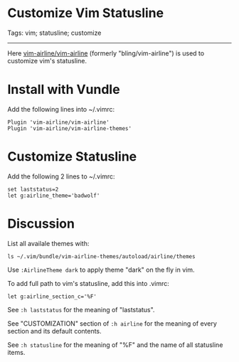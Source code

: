 # Customize Vim Statusline
Tags: vim; statusline; customize

------

Here [vim-airline/vim-airline](https://github.com/vim-airline/vim-airline)
(formerly "bling/vim-airline") is used to customize vim's statusline.

# Install with Vundle

Add the following lines into ~/.vimrc:

    Plugin 'vim-airline/vim-airline'
    Plugin 'vim-airline/vim-airline-themes'

# Customize Statusline

Add the following 2 lines to ~/.vimrc:

    set laststatus=2
    let g:airline_theme='badwolf'

# Discussion

List all availale themes with:

    ls ~/.vim/bundle/vim-airline-themes/autoload/airline/themes

Use `:AirlineTheme dark` to apply theme "dark" on the fly in vim.

To add full path to vim's statusline, add this into .vimrc:

    let g:airline_section_c='%F'

See `:h laststatus` for the meaning of "laststatus".

See "CUSTOMIZATION" section of `:h airline`
for the meaning of every section and its default contents.

See `:h statusline` for the meaning of "%F" and the name of all statusline items.
